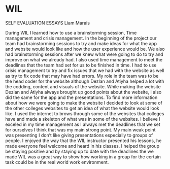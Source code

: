 # WIL

SELF EVALUATION ESSAYS
Liam Marais

During WIL I learned how to use a brainstorming session, Time management and crisis management. In the beginning of the project our team had brainstorming sessions to try and make ideas for what the app and website would look like and how the user experience would be. We also had brainstorming sessions after we knew what were going to do to try and improve on what we already had. I also used time management to meet the deadlines that the team had set for us to be finished in time. I had to use crisis management to try and fix issues that we had with the website as well as try to fix code that may have had errors. 
My role in the team was to be the head coder for the website although Dezlan and Atiyha helped a lot with the codding, content and visuals of the website. While making the website Dezlan and Atiyha always brought up good points about the website, I also did the same for the app and the presentations. 
To find more information about how we were going to make the website I decided to look at some of the other colleges websites to get an idea of what the website would look like. I used the internet to brows through some of the websites that colleges have and made a skeleton of what was in some of the websites.
I believe I exceled in my time management as I always met the deadlines that we set for ourselves I think that was my main strong point. My main weak point was presenting I don’t like giving presentations especially to groups of people. 
I enjoyed the way that the WIL instructor presented his lessons, he made everyone feel welcome and heard in his classes.
I helped the group be staying positive and by staying up to date with the deadlines the we made 
WIL was a great way to show how working in a group for the certain task could be in the real world work environment. 
